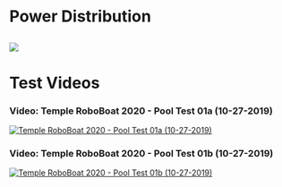 # Power Distribution #

![](Hardware_PowerDistribution/Hardware_PowerDistribution_ExteriorBack.JPG)
---
# Test Videos #
### Video: Temple RoboBoat 2020 - Pool Test 01a (10-27-2019) ###
[![Temple RoboBoat 2020 - Pool Test 01a (10-27-2019)](http://img.youtube.com/vi/3CQom3ANsao/0.jpg)](http://www.youtube.com/watch?v=3CQom3ANsao)

### Video: Temple RoboBoat 2020 - Pool Test 01b (10-27-2019) ###
[![Temple RoboBoat 2020 - Pool Test 01b (10-27-2019)](http://img.youtube.com/vi/m9lShAPSa88/0.jpg)](http://www.youtube.com/watch?v=m9lShAPSa88)
